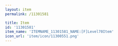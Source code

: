 ```yaml
---
layout: item
permalink: /11301581

title: Item
id: '11301581'
item_name: 'ITEMNAME_11301581_NAME:[F]Level70Item'
icon_url: 'item/icon/11300551.png'
---
```

